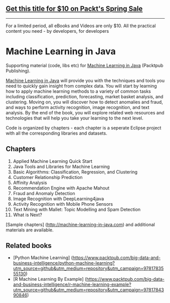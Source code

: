## [Get this title for $10 on Packt's Spring Sale](https://www.packt.com/B08679?utm_source=github&utm_medium=packt-github-repo&utm_campaign=spring_10_dollar_2022)
-----
For a limited period, all eBooks and Videos are only $10. All the practical content you need \- by developers, for developers

# Machine Learning in Java

Supporting material (code, libs etc) for [Machine Learning in Java](https://www.packtpub.com/big-data-and-business-intelligence/machine-learning-java?utm_source=github&utm_medium=repository&utm_campaign=9781784396589) (Packtpub Publishing).

[Machine Learning in Java](https://www.packtpub.com/big-data-and-business-intelligence/machine-learning-java?utm_source=github&utm_medium=repository&utm_campaign=9781784396589) will provide you with the techniques and tools you need to quickly gain insight from complex data. You will start by learning how to apply machine learning methods to a variety of common tasks including classification, prediction, forecasting, market basket analysis, and clustering. Moving on, you will discover how to detect anomalies and fraud, and ways to perform activity recognition, image recognition, and text analysis. By the end of the book, you will explore related web resources and technologies that will help you take your learning to the next level.

Code is organized by chapters - each chapter is a seperate Eclipse project with all the corresponding libraries and datasets.

## Chapters
1. Applied Machine Learning Quick Start
1. Java Tools and Libraries for Machine Learning
1. Basic Algorithms: Classification, Regression, and Clustering
1. Customer Relationship Prediction
1. Affinity Analysis
1. Recommendation Engine with Apache Mahout
1. Fraud and Anomaly Detection
1. Image Recognition with DeepLearning4java
1. Activity Recognition with Mobile Phone Sensors
1. Text Mining with Mallet: Topic Modelling and Spam Detection
1. What is Next?

[Sample chapters] (http://machine-learning-in-java.com) and additional materials are available.

## Related books
* [Python Machine Learning] (https://www.packtpub.com/big-data-and-business-intelligence/python-machine-learning?utm_source=github&utm_medium=repository&utm_campaign=9781783555130)
* [R Machine Learning By Example] (https://www.packtpub.com/big-data-and-business-intelligence/r-machine-learning-example?utm_source=github&utm_medium=repository&utm_campaign=9781784390846)


